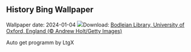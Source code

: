 ## History Bing Wallpaper
Wallpaper date: 2024-01-04
![](https://www.bing.com/th?id=OHR.BodleianCeiling_EN-CA4231401380_UHD.jpg&w=1000)Download: [Bodleian Library, University of Oxford, England (© Andrew Holt/Getty Images)](https://www.bing.com/th?id=OHR.BodleianCeiling_EN-CA4231401380_UHD.jpg)

Auto get programm by LtgX
